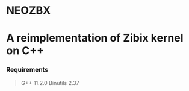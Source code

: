 # NEOZBX
# A reimplementation of Zibix kernel on C++

### Requirements
> G++ 11.2.0
> Binutils 2.37
